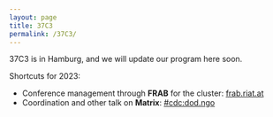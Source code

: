 ```yaml
---
layout: page
title: 37C3
permalink: /37C3/
---
```

37C3 is in Hamburg, and we will update our program here soon.

Shortcuts for 2023:
* Conference management through **FRAB** for the cluster: [frab.riat.at](https://frab.riat.at)
* Coordination and other talk on **Matrix**: [#cdc:dod.ngo](https://matrix.to/#/#cdc:dod.ngo)
